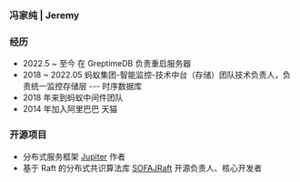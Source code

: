 ### 冯家纯 | Jeremy
### 经历
- 2022.5 ~ 至今 在 GreptimeDB 负责重启服务器
- 2018 ~ 2022.05 蚂蚁集团-智能监控-技术中台（存储）团队技术负责人，负责统一监控存储层 --- 时序数据库
- 2018 年来到蚂蚁中间件团队
- 2014 年加入阿里巴巴 天猫

### 开源项目
- 分布式服务框架 [Jupiter](https://github.com/fengjiachun/Jupiter) 作者
- 基于 Raft 的分布式共识算法库 [SOFAJRaft](https://github.com/sofastack/sofa-jraft) 开源负责人、核心开发者



<!--
**fengjiachun/fengjiachun** is a ✨ _special_ ✨ repository because its `README.md` (this file) appears on your GitHub profile.

Here are some ideas to get you started:

- 🔭 I’m currently working on ...
- 🌱 I’m currently learning ...
- 👯 I’m looking to collaborate on ...
- 🤔 I’m looking for help with ...
- 💬 Ask me about ...
- 📫 How to reach me: ...
- 😄 Pronouns: ...
- ⚡ Fun fact: ...
-->
